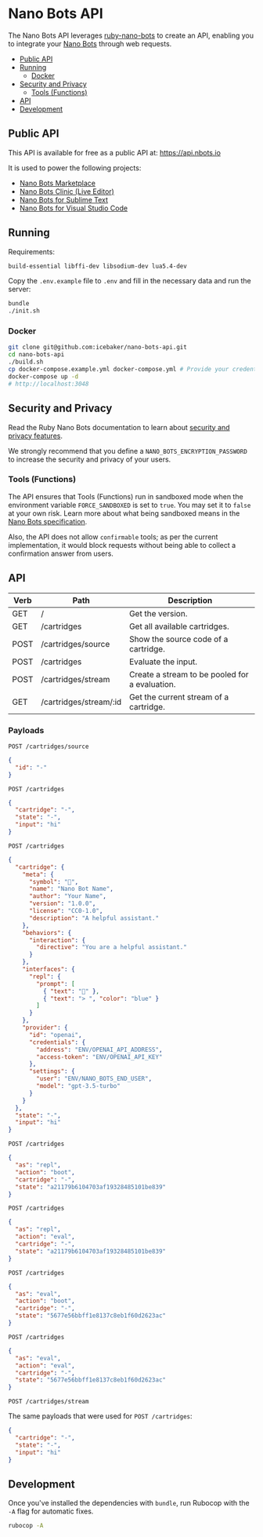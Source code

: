 # Nano Bots API

The Nano Bots API leverages [ruby-nano-bots](https://github.com/icebaker/ruby-nano-bots) to create an API, enabling you to integrate your [Nano Bots](https://github.com/icebaker/nano-bots) through web requests.

- [Public API](#public-api)
- [Running](#running)
  - [Docker](#docker)
- [Security and Privacy](#security-and-privacy)
  - [Tools (Functions)](#tools-functions)
- [API](#api)
- [Development](#Development)

## Public API

This API is available for free as a public API at: https://api.nbots.io

It is used to power the following projects:

- [Nano Bots Marketplace](https://nbots.io)
- [Nano Bots Clinic (Live Editor)](https://clinic.nbots.io)
- [Nano Bots for Sublime Text](https://github.com/icebaker/sublime-nano-bots)
- [Nano Bots for Visual Studio Code](https://github.com/icebaker/vscode-nano-bots)

## Running

Requirements:
```bash
build-essential libffi-dev libsodium-dev lua5.4-dev
```

Copy the `.env.example` file to `.env` and fill in the necessary data and run the server:

```sh
bundle
./init.sh
```

### Docker

```sh
git clone git@github.com:icebaker/nano-bots-api.git
cd nano-bots-api
./build.sh
cp docker-compose.example.yml docker-compose.yml # Provide your credentials.
docker-compose up -d
# http://localhost:3048
```

## Security and Privacy

Read the Ruby Nano Bots documentation to learn about [security and privacy features](https://github.com/icebaker/ruby-nano-bots#security-and-privacy).

We strongly recommend that you define a `NANO_BOTS_ENCRYPTION_PASSWORD` to increase the security and privacy of your users.

### Tools (Functions)

The API ensures that Tools (Functions) run in sandboxed mode when the environment variable `FORCE_SANDBOXED` is set to `true`. You may set it to `false` at your own risk. Learn more about what being sandboxed means in the [Nano Bots specification](https://spec.nbots.io/#/README?id=functions).

Also, the API does not allow `confirmable` tools; as per the current implementation, it would block requests without being able to collect a confirmation answer from users.

## API

| Verb | Path                   | Description                                    |
|------|------------------------|------------------------------------------------|
| GET  | /                      | Get the version.                               |
| GET  | /cartridges            | Get all available cartridges.                  |
| POST | /cartridges/source     | Show the source code of a cartridge.           |
| POST | /cartridges            | Evaluate the input.                            |
| POST | /cartridges/stream     | Create a stream to be pooled for a evaluation. |
| GET  | /cartridges/stream/:id | Get the current stream of a cartridge.         |


### Payloads

`POST /cartridges/source`
```json
{
  "id": "-"
}
```

`POST /cartridges`
```json
{
  "cartridge": "-",
  "state": "-",
  "input": "hi"
}
```

`POST /cartridges`
```json
{
  "cartridge": {
    "meta": {
      "symbol": "🤖",
      "name": "Nano Bot Name",
      "author": "Your Name",
      "version": "1.0.0",
      "license": "CC0-1.0",
      "description": "A helpful assistant."
    },
    "behaviors": {
      "interaction": {
        "directive": "You are a helpful assistant."
      }
    },
    "interfaces": {
      "repl": {
        "prompt": [
          { "text": "🤖" },
          { "text": "> ", "color": "blue" }
        ]
      }
    },
    "provider": {
      "id": "openai",
      "credentials": {
        "address": "ENV/OPENAI_API_ADDRESS",
        "access-token": "ENV/OPENAI_API_KEY"
      },
      "settings": {
        "user": "ENV/NANO_BOTS_END_USER",
        "model": "gpt-3.5-turbo"
      }
    }
  },
  "state": "-",
  "input": "hi"
}
```

`POST /cartridges`
```json
{
  "as": "repl",
  "action": "boot",
  "cartridge": "-",
  "state": "a21179b6104703af19328485101be839"
}
```

`POST /cartridges`
```json
{
  "as": "repl",
  "action": "eval",
  "cartridge": "-",
  "state": "a21179b6104703af19328485101be839"
}
```

`POST /cartridges`
```json
{
  "as": "eval",
  "action": "boot",
  "cartridge": "-",
  "state": "5677e56bbff1e8137c8eb1f60d2623ac"
}
```

`POST /cartridges`
```json
{
  "as": "eval",
  "action": "eval",
  "cartridge": "-",
  "state": "5677e56bbff1e8137c8eb1f60d2623ac"
}
```

`POST /cartridges/stream`

The same payloads that were used for `POST /cartridges`:

```json
{
  "cartridge": "-",
  "state": "-",
  "input": "hi"
}
```

## Development

Once you've installed the dependencies with `bundle`, run Rubocop with the `-A` flag for automatic fixes.

```sh
rubocop -A
```

